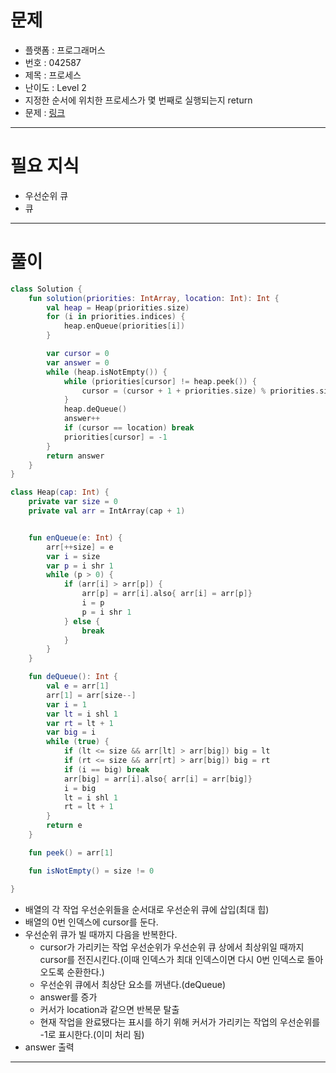 # 문제
- 플랫폼 : 프로그래머스
- 번호 : 042587
- 제목 : 프로세스
- 난이도 : Level 2
- 지정한 순서에 위치한 프로세스가 몇 번째로 실행되는지 return
- 문제 : <a href="https://school.programmers.co.kr/learn/courses/30/lessons/42587" target="_blank">링크</a>

---

# 필요 지식
- 우선순위 큐
- 큐

---

# 풀이
```kotlin
class Solution {
    fun solution(priorities: IntArray, location: Int): Int {
        val heap = Heap(priorities.size)
        for (i in priorities.indices) {
            heap.enQueue(priorities[i])
        }

        var cursor = 0
        var answer = 0
        while (heap.isNotEmpty()) {
            while (priorities[cursor] != heap.peek()) {
                cursor = (cursor + 1 + priorities.size) % priorities.size
            }
            heap.deQueue()
            answer++
            if (cursor == location) break
            priorities[cursor] = -1
        }
        return answer
    }
}

class Heap(cap: Int) {
    private var size = 0
    private val arr = IntArray(cap + 1)


    fun enQueue(e: Int) {
        arr[++size] = e
        var i = size
        var p = i shr 1
        while (p > 0) {
            if (arr[i] > arr[p]) {
                arr[p] = arr[i].also{ arr[i] = arr[p]}
                i = p
                p = i shr 1
            } else {
                break
            }
        }
    }

    fun deQueue(): Int {
        val e = arr[1]
        arr[1] = arr[size--]
        var i = 1
        var lt = i shl 1
        var rt = lt + 1
        var big = i
        while (true) {
            if (lt <= size && arr[lt] > arr[big]) big = lt
            if (rt <= size && arr[rt] > arr[big]) big = rt
            if (i == big) break
            arr[big] = arr[i].also{ arr[i] = arr[big]}
            i = big
            lt = i shl 1
            rt = lt + 1
        }
        return e
    }

    fun peek() = arr[1]

    fun isNotEmpty() = size != 0

}
```
- 배열의 각 작업 우선순위들을 순서대로 우선순위 큐에 삽입(최대 힙)
- 배열의 0번 인덱스에 cursor를 둔다.
- 우선순위 큐가 빌 때까지 다음을 반복한다.
  - cursor가 가리키는 작업 우선순위가 우선순위 큐 상에서 최상위일 때까지 cursor를 전진시킨다.(이때 인덱스가 최대 인덱스이면 다시 0번 인덱스로 돌아오도록 순환한다.)
  - 우선순위 큐에서 최상단 요소를 꺼낸다.(deQueue)
  - answer를 증가
  - 커서가 location과 같으면 반복문 탈출
  - 현재 작업을 완료됐다는 표시를 하기 위해 커서가 가리키는 작업의 우선순위를 -1로 표시한다.(이미 처리 됨)
- answer 출력
---
